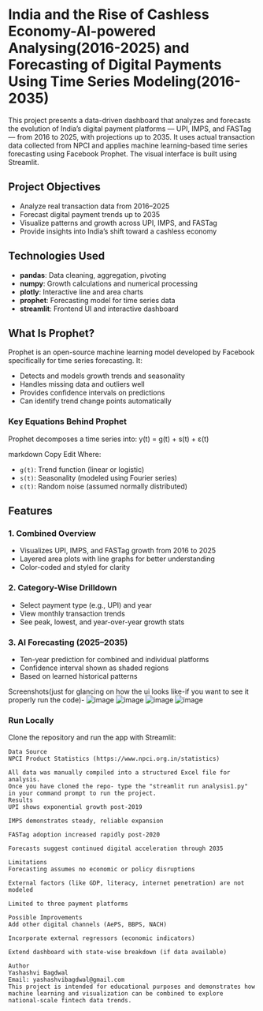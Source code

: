 # India and the Rise of Cashless Economy-AI-powered Analysing(2016-2025) and Forecasting of Digital Payments Using Time Series Modeling(2016-2035)

This project presents a data-driven dashboard that analyzes and forecasts the evolution of India’s digital payment platforms — UPI, IMPS, and FASTag — from 2016 to 2025, with projections up to 2035. It uses actual transaction data collected from NPCI and applies machine learning-based time series forecasting using Facebook Prophet. The visual interface is built using Streamlit.

## Project Objectives

- Analyze real transaction data from 2016–2025
- Forecast digital payment trends up to 2035
- Visualize patterns and growth across UPI, IMPS, and FASTag
- Provide insights into India’s shift toward a cashless economy

## Technologies Used

- **pandas**: Data cleaning, aggregation, pivoting
- **numpy**: Growth calculations and numerical processing
- **plotly**: Interactive line and area charts
- **prophet**: Forecasting model for time series data
- **streamlit**: Frontend UI and interactive dashboard

## What Is Prophet?

Prophet is an open-source machine learning model developed by Facebook specifically for time series forecasting. It:
- Detects and models growth trends and seasonality
- Handles missing data and outliers well
- Provides confidence intervals on predictions
- Can identify trend change points automatically

### Key Equations Behind Prophet

Prophet decomposes a time series into:
y(t) = g(t) + s(t) + ε(t)

markdown
Copy
Edit
Where:
- `g(t)`: Trend function (linear or logistic)
- `s(t)`: Seasonality (modeled using Fourier series)
- `ε(t)`: Random noise (assumed normally distributed)

## Features

### 1. Combined Overview

- Visualizes UPI, IMPS, and FASTag growth from 2016 to 2025
- Layered area plots with line graphs for better understanding
- Color-coded and styled for clarity

### 2. Category-Wise Drilldown

- Select payment type (e.g., UPI) and year
- View monthly transaction trends
- See peak, lowest, and year-over-year growth stats

### 3. AI Forecasting (2025–2035)

- Ten-year prediction for combined and individual platforms
- Confidence interval shown as shaded regions
- Based on learned historical patterns

Screenshots(just for glancing on how the ui looks like-if you want to see it properly run the code)-
![image](https://github.com/user-attachments/assets/8c058c4d-355e-47c1-9ebc-9bb378bdd681)
![image](https://github.com/user-attachments/assets/f59eded5-24dd-4298-a792-ff7e92246bda)
![image](https://github.com/user-attachments/assets/400b1500-15a8-4f5b-8f8d-79d64a76e991)
![image](https://github.com/user-attachments/assets/19cf6706-f436-45cd-ae3c-c7190a826ebb)

### Run Locally

Clone the repository and run the app with Streamlit:

```bas
Data Source
NPCI Product Statistics (https://www.npci.org.in/statistics)

All data was manually compiled into a structured Excel file for analysis.
Once you have cloned the repo- type the "streamlit run analysis1.py" in your command prompt to run the project.
Results
UPI shows exponential growth post-2019

IMPS demonstrates steady, reliable expansion

FASTag adoption increased rapidly post-2020

Forecasts suggest continued digital acceleration through 2035

Limitations
Forecasting assumes no economic or policy disruptions

External factors (like GDP, literacy, internet penetration) are not modeled

Limited to three payment platforms

Possible Improvements
Add other digital channels (AePS, BBPS, NACH)

Incorporate external regressors (economic indicators)

Extend dashboard with state-wise breakdown (if data available)

Author
Yashashvi Bagdwal
Email: yashashvibagdwal@gmail.com
This project is intended for educational purposes and demonstrates how machine learning and visualization can be combined to explore national-scale fintech data trends.


